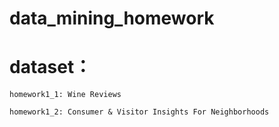# data_mining_homework
# dataset：
    homework1_1: Wine Reviews
    
    homework1_2: Consumer & Visitor Insights For Neighborhoods

